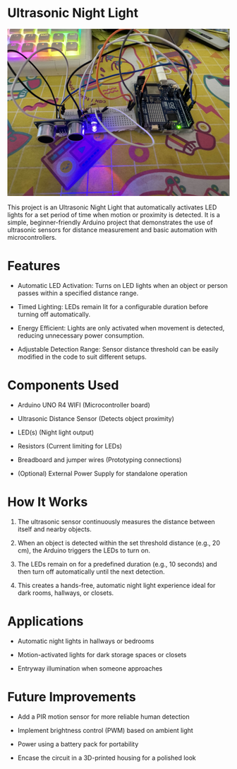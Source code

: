 # Ultrasonic Night Light

![Alt text](images/IMG_7943.jpg)

This project is an Ultrasonic Night Light that automatically activates LED lights for a set period of time when motion or proximity is detected. It is a simple, beginner-friendly Arduino project that demonstrates the use of ultrasonic sensors for distance measurement and basic automation with microcontrollers.

# Features
* Automatic LED Activation: Turns on LED lights when an object or person passes within a specified distance range.

* Timed Lighting: LEDs remain lit for a configurable duration before turning off automatically.

* Energy Efficient: Lights are only activated when movement is detected, reducing unnecessary power consumption.

* Adjustable Detection Range: Sensor distance threshold can be easily modified in the code to suit different setups.

# Components Used
* Arduino UNO R4 WIFI (Microcontroller board)

* Ultrasonic Distance Sensor (Detects object proximity)

* LED(s) (Night light output)

* Resistors (Current limiting for LEDs)

* Breadboard and jumper wires (Prototyping connections)

* (Optional) External Power Supply for standalone operation

# How It Works
1. The ultrasonic sensor continuously measures the distance between itself and nearby objects.

2. When an object is detected within the set threshold distance (e.g., 20 cm), the Arduino triggers the LEDs to turn on.

3. The LEDs remain on for a predefined duration (e.g., 10 seconds) and then turn off automatically until the next detection.

4. This creates a hands-free, automatic night light experience ideal for dark rooms, hallways, or closets.

# Applications
* Automatic night lights in hallways or bedrooms

* Motion-activated lights for dark storage spaces or closets

* Entryway illumination when someone approaches

# Future Improvements
* Add a PIR motion sensor for more reliable human detection

* Implement brightness control (PWM) based on ambient light

* Power using a battery pack for portability

* Encase the circuit in a 3D-printed housing for a polished look
